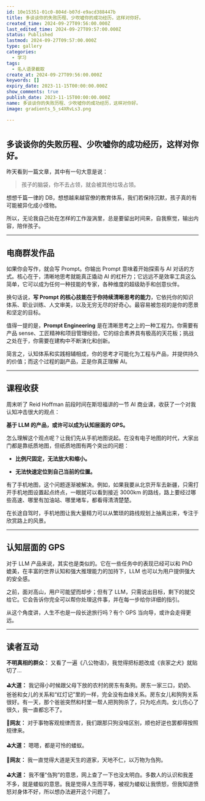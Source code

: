 ```yaml
---
id: 10e15351-01c0-804d-b07d-e9acd388447b
title: 多谈谈你的失败历程、少吹嘘你的成功经历，这样对你好。
created_time: 2024-09-27T09:56:00.000Z
last_edited_time: 2024-09-27T09:57:00.000Z
status: Published
lastmod: 2024-09-27T09:57:00.000Z
type: gallery
categories:
  - 学习
tags:
  - 名人语录截取
create_at: 2024-09-27T09:56:00.000Z
keywords: []
expiry_date: 2023-11-15T00:00:00.000Z
show_comments: true
publish_date: 2023-11-15T00:00:00.000Z
name: 多谈谈你的失败历程、少吹嘘你的成功经历，这样对你好。
image: gradients_5_s4XRvLs3.png

---
```


#

## 多谈谈你的失败历程、少吹嘘你的成功经历，这样对你好。

昨天看到一篇文章，其中有一句大意是说：

> 孩子的脑袋，你不去占领，就会被其他垃圾占领。

想想千篇一律的 DB，想想越来越官僚的教育体系，我们若保持沉默，孩子真的有可能被异化成小怪物。

所以，无论我自己处在怎样的工作漩涡里，总是要留出时间来，自我察觉，输出内容，陪伴孩子。

***

## 电商群发作品

如果你会写作，就会写 Prompt。你输出 Prompt 意味着开始探索与 AI 对话的方式。核心在于，清晰地思考就能真正撬动 AI 的杠杆力；它远远不是效率工具这么简单，它可以成为任何一种技能的专家，各种维度的超级助手和创意伙伴。

换句话说，**写 Prompt 的核心技能在于你持续清晰思考的能力**，它依托你的知识体系、职业训练、人文审美，以及无穷无尽的好奇心。最容易被忽视的是你的愿景和坚定的目标。

值得一提的是，**Prompt Engineering** 是在清晰思考之上的一种工程力。你需要有产品 sense、工匠精神和项目管理经验，它的综合素养具有极高的天花板；挑战之处在于，你需要在建构中不断演化和创新。

简言之，认知体系和实践相辅相成，你的思考才可能化为工程与产品，并提供持久的价值；而这个过程的副产品，正是你真正理解 AI。

***

## 课程收获

周末听了 Reid Hoffman 前段时间在斯坦福讲的一节 AI 商业课，收获了一个对我认知冲击很大的观点：

**基于 LLM 的产品，或许可以成为认知层面的 GPS。**

怎么理解这个观点呢？让我们先从手机地图说起。在没有电子地图的时代，大家出门都是靠纸质地图，但纸质地图有两个突出的问题：

*   **比例尺固定，无法放大和缩小。**

*   **无法快速定位到自己当前的位置。**

有了手机地图，这个问题逐渐被解决。例如，如果我要从北京开车去新疆，只需打开手机地图设置起点终点，一眼就可以看到接近 3000km 的路线，路上要经过哪些高速、哪里有加油站、哪里堵车，都看得清清楚楚。

在长途自驾时，手机地图让我大量精力可以从繁琐的路线规划上抽离出来，专注于欣赏路上的风景。

***

## 认知层面的 GPS

对于 LLM 产品来说，其实也是类似的。它在一些任务中的表现已经可以和 PhD 媲美，在丰富的世界认知和强大推理能力的加持下，LLM 也可以为用户提供强大的安全感。

之前，面对高山，用户可能望而却步；但有了 LLM，只需说出目标，剩下的就交给它。它会告诉你完全可以帮你处理这件事，并在每一步给你详细的指引。

从这个角度讲，人生不也是一段长途旅行吗？有个 GPS 当向导，或许会走得更远。

***

## 读者互动

**不明真相的群众：** 又看了一遍《八公物语》，我觉得把标题改成《丧家之犬》就贴切了…

**⛳️大道：** 我记得小时候跟父母下放的农村的房东有条狗。房东一家三口，奶奶、爸爸和女儿的关系和“红灯记”里的一样，完全没有血缘关系。房东女儿和狗狗关系很好。有一天，那个爸爸突然和村里一帮人把狗狗杀了，只为吃点肉。女儿伤心了很久，我一直都忘不了。

**🙋网友：** 对于事物客观规律而言，我们跟那只狗没啥区别，顺也好逆也罢都得按照规律来。

**⛳️大道：** 嗯嗯，都是可怜的蝼蚁。

**🙋网友：** 我一直觉得大道是天生的道家，天地不仁，以万物为刍狗。

**⛳️大道：** 我不懂“刍狗”的意思，网上查了一下也没太明白。多数人的认识和我差不多，就是蝼蚁的意思。我是觉得人生而平等，被视为蝼蚁让我愤怒，但我知道愤怒对身体不好，所以想办法避开这个问题了。

